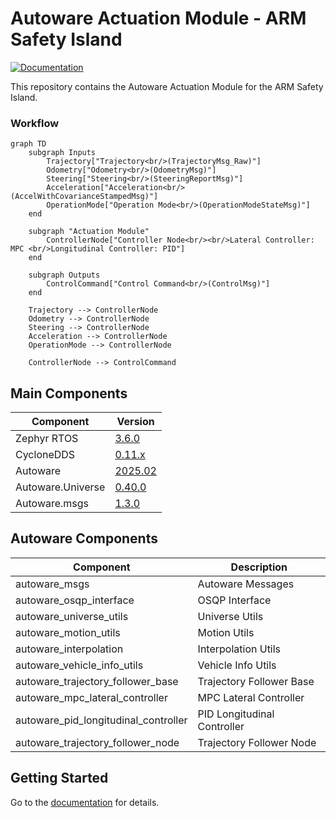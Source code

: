 <!--
# Copyright (c) 2024-2025, Arm Limited.
#
# SPDX-License-Identifier: Apache-2.0
-->

# Autoware Actuation Module - ARM Safety Island

   [![Documentation](https://img.shields.io/badge/docs-latest-brightgreen)](https://oguzkaganozt.github.io/actuation_porting/)

This repository contains the Autoware Actuation Module for the ARM Safety Island.

### Workflow

```mermaid
graph TD
    subgraph Inputs
        Trajectory["Trajectory<br/>(TrajectoryMsg_Raw)"]
        Odometry["Odometry<br/>(OdometryMsg)"]
        Steering["Steering<br/>(SteeringReportMsg)"]
        Acceleration["Acceleration<br/>(AccelWithCovarianceStampedMsg)"]
        OperationMode["Operation Mode<br/>(OperationModeStateMsg)"]
    end

    subgraph "Actuation Module"
        ControllerNode["Controller Node<br/><br/>Lateral Controller: MPC <br/>Longitudinal Controller: PID"]
    end
    
    subgraph Outputs
        ControlCommand["Control Command<br/>(ControlMsg)"]
    end

    Trajectory --> ControllerNode
    Odometry --> ControllerNode
    Steering --> ControllerNode
    Acceleration --> ControllerNode
    OperationMode --> ControllerNode
    
    ControllerNode --> ControlCommand
```

## Main Components

| Component | Version |
|--------------|---------------|
| Zephyr RTOS  | [3.6.0](https://github.com/zephyrproject-rtos/zephyr/commit/6aeb7a2b96c2b212a34f00c0ad3862ac19e826e8) |
| CycloneDDS  | [0.11.x](https://github.com/eclipse-cyclonedds/cyclonedds/commit/7c253ad3c4461b10dc4cac36a257b097802cd043) |
| Autoware    | [2025.02](https://github.com/autowarefoundation/autoware/tree/2025.02) |
| Autoware.Universe | [0.40.0](https://github.com/autowarefoundation/autoware.universe/tree/0.40.0) |
| Autoware.msgs | [1.3.0](https://github.com/autowarefoundation/autoware_msgs/tree/1.3.0) |

## Autoware Components

| Component | Description |
|-----------|---------|
| autoware_msgs | Autoware Messages |
| autoware_osqp_interface | OSQP Interface |
| autoware_universe_utils | Universe Utils |
| autoware_motion_utils | Motion Utils |
| autoware_interpolation | Interpolation Utils |
| autoware_vehicle_info_utils | Vehicle Info Utils |
| autoware_trajectory_follower_base | Trajectory Follower Base |
| autoware_mpc_lateral_controller | MPC Lateral Controller |
| autoware_pid_longitudinal_controller | PID Longitudinal Controller |
| autoware_trajectory_follower_node | Trajectory Follower Node |

## Getting Started

Go to the [documentation](https://oguzkaganozt.github.io/actuation_porting/) for details.
